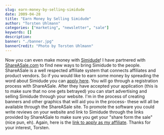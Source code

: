 ```yaml
---
slug: earn-money-by-selling-simidude
date: 2009-04-28
title: "Earn Money by Selling Simidude"
author: "Torsten Uhlmann"
categories: ["marketing", "newsletter", "sale"]
keywords: []
description:
banner: "./banner.jpg"
bannerCredit: "Photo by Torsten Uhlmann"
---
```


Now you can even make money with [Simidude](http://www.simidude.com)! I have partnered with [ShareASale.com](http://www.shareasale.com) to find new ways to bring Simidude to the people. ShareASale is a well respected affiliate system that connects affiliates and product vendors. So if you would like to earn some money by spreading the word about Simidude you can [apply here](http://www.shareasale.com/shareasale.cfm?merchantID=21879). You will go through a registration process with ShareASale. After they have accepted your application (this is to make sure that no one gets betrayed) you can start advertising and selling Simidude through your website. I'm in the process of creating banners and other graphics that will aid you in the process- these will all be available through the ShareASale site. To promote the software you could write reviews on your website and link to Simidude through the links provided by ShareASale to make sure you get your "share form the sale" (nice pun, eh). Again, here is the [link to apply as my affiliate](http://http://www.shareasale.com/shareasale.cfm?merchantID=21879). Thanks for your interest, Torsten.
